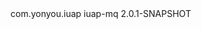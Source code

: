 <dependency>
  <groupId>com.yonyou.iuap</groupId>
  <artifactId>iuap-mq</artifactId>
  <version>2.0.1-SNAPSHOT</version>
</dependency>